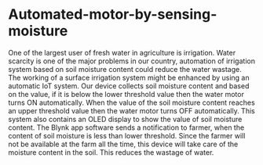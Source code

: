 # Automated-motor-by-sensing-moisture

One of the largest user of fresh water in agriculture is irrigation. Water scarcity is one of the major problems in our country, automation of irrigation system based on soil moisture content could reduce the water wastage. The working of a surface irrigation system might be enhanced by using an automatic IoT system. Our device collects soil moisture content and based on the value, if it is below the lower threshold value then the water motor turns ON automatically. When the value of the soil moisture content reaches an upper threshold value then the water motor turns OFF automatically. This system also contains an OLED display to show the value of soil moisture content. The Blynk app software sends a notification to farmer, when the content of soil moisture is less than lower threshold.  Since the farmer will not be available at the farm all the time, this device will take care of the moisture content in the soil. This reduces the wastage of water.
